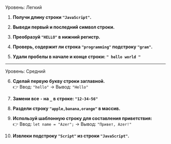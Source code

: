 Уровень: Легкий

1. **Получи длину строки `"JavaScript"`.**
    
2. **Выведи первый и последний символ строки.**
    
3. **Преобразуй `"HELLO"` в нижний регистр.**
    
4. **Проверь, содержит ли строка `"programming"` подстроку `"gram"`.**
    
5. **Удали пробелы в начале и конце строки: `" hello world "`**
    

---

Уровень: Средний

6. **Сделай первую букву строки заглавной.**  
    👉 Ввод: `"hello"` → Вывод: `"Hello"`
    
7. **Замени все `-` на `_` в строке: `"12-34-56"`**
    
8. **Раздели строку `"apple,banana,orange"` в массив.**
    
9. **Используй шаблонную строку для составления приветствия:**  
    👉 Ввод: `let name = "Azer";` → Вывод: `"Привет, Azer!"`
    
10. **Извлеки подстроку `"Script"` из строки `"JavaScript"`.**
    